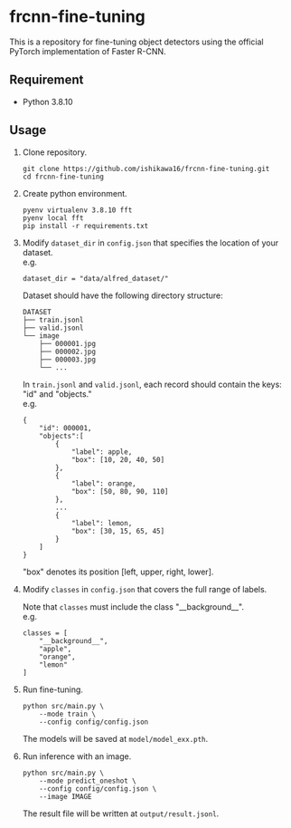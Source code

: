 # frcnn-fine-tuning
This is a repository for fine-tuning object detectors using the official PyTorch implementation of Faster R-CNN.

## Requirement
- Python 3.8.10

## Usage
1. Clone repository.
    ```
    git clone https://github.com/ishikawa16/frcnn-fine-tuning.git
    cd frcnn-fine-tuning
    ```

1. Create python environment.
    ```
    pyenv virtualenv 3.8.10 fft
    pyenv local fft
    pip install -r requirements.txt
    ```

1. Modify `dataset_dir` in `config.json` that specifies the location of your dataset.  
    e.g.
    ```
    dataset_dir = "data/alfred_dataset/"
    ```

    Dataset should have the following directory structure:
    ```
    DATASET
    ├── train.jsonl
    ├── valid.jsonl
    └── image
        ├── 000001.jpg
        ├── 000002.jpg
        ├── 000003.jpg
        └── ...
    ```
    In `train.jsonl` and `valid.jsonl`, each record should contain the keys: "id" and "objects."  
    e.g.
    ```
    {
        "id": 000001,
        "objects":[
            {
                "label": apple,
                "box": [10, 20, 40, 50]
            },
            {
                "label": orange,
                "box": [50, 80, 90, 110]
            },
            ...
            {
                "label": lemon,
                "box": [30, 15, 65, 45]
            }
        ]
    }
    ```
    "box" denotes its position \[left, upper, right, lower\].

1. Modify `classes` in `config.json` that covers the full range of labels.

    Note that `classes` must include the class "\_\_background\_\_".  
    e.g.
    ```
    classes = [
        "__background__",
        "apple",
        "orange",
        "lemon"
    ]
    ```

1. Run fine-tuning.
    ```
    python src/main.py \
        --mode train \
        --config config/config.json
    ```
    The models will be saved at `model/model_exx.pth`.

1. Run inference with an image.
    ```
    python src/main.py \
        --mode predict_oneshot \
        --config config/config.json \
        --image IMAGE
    ```
    The result file will be written at `output/result.jsonl`.  

